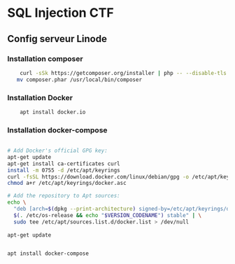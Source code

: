 # SQL Injection CTF

## Config serveur Linode
### Installation composer

```bash
    curl -sSk https://getcomposer.org/installer | php -- --disable-tls && \
   mv composer.phar /usr/local/bin/composer
```
### Installation Docker

```bash
    apt install docker.io
```

### Installation docker-compose

```bash

# Add Docker's official GPG key:
apt-get update
apt-get install ca-certificates curl
install -m 0755 -d /etc/apt/keyrings
curl -fsSL https://download.docker.com/linux/debian/gpg -o /etc/apt/keyrings/docker.asc
chmod a+r /etc/apt/keyrings/docker.asc

# Add the repository to Apt sources:
echo \
  "deb [arch=$(dpkg --print-architecture) signed-by=/etc/apt/keyrings/docker.asc] https://download.docker.com/linux/debian \
  $(. /etc/os-release && echo "$VERSION_CODENAME") stable" | \
  sudo tee /etc/apt/sources.list.d/docker.list > /dev/null
  
apt-get update


apt install docker-compose
```